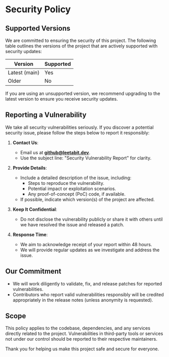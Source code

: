 # Security Policy

## Supported Versions

We are committed to ensuring the security of this project. The following table
outlines the versions of the project that are actively supported with security
updates:

| Version      | Supported |
|--------------|-----------|
| Latest (main)| Yes       |
| Older        | No        |

If you are using an unsupported version, we recommend upgrading to the latest
version to ensure you receive security updates.

## Reporting a Vulnerability

We take all security vulnerabilities seriously. If you discover a potential
security issue, please follow the steps below to report it responsibly:

1. **Contact Us**:
   - Email us at **github@leetabit.dev**.
   - Use the subject line: "Security Vulnerability Report" for clarity.

2. **Provide Details**:
   - Include a detailed description of the issue, including:
     - Steps to reproduce the vulnerability.
     - Potential impact or exploitation scenarios.
     - Any proof-of-concept (PoC) code, if available.
   - If possible, indicate which version(s) of the project are affected.

3. **Keep It Confidential**:
   - Do not disclose the vulnerability publicly or share it with others until we
     have resolved the issue and released a patch.

4. **Response Time**:
   - We aim to acknowledge receipt of your report within 48 hours.
   - We will provide regular updates as we investigate and address the issue.

## Our Commitment

- We will work diligently to validate, fix, and release patches for reported
  vulnerabilities.
- Contributors who report valid vulnerabilities responsibly will be credited
  appropriately in the release notes (unless anonymity is requested).

## Scope

This policy applies to the codebase, dependencies, and any services directly
related to the project. Vulnerabilities in third-party tools or services not
under our control should be reported to their respective maintainers.

Thank you for helping us make this project safe and secure for everyone.
